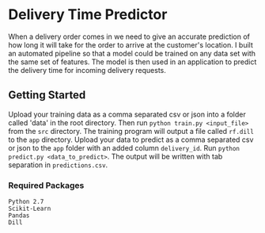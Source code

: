 # Delivery Time Predictor

When a delivery order comes in we need to give an accurate prediction of how long it will take for the order to arrive at the customer's location.  I built an automated pipeline so that a model could be trained on any data set with the same set of features.  The model is then used in an application to predict the delivery time for incoming delivery requests.

## Getting Started

Upload your training data as a comma separated csv or json into a folder called 'data' in the root directory.  Then run ```python train.py <input_file>``` from the ```src``` directory.  The training program will output a file called ```rf.dill``` to the ```app``` directory.  Upload your data to predict as a comma separated csv or json to the ```app``` folder with an added column ```delivery_id```.  Run ```python predict.py <data_to_predict>```.  The output will be written with tab separation in ```predictions.csv```.

### Required Packages

```
Python 2.7
Scikit-Learn
Pandas
Dill
```